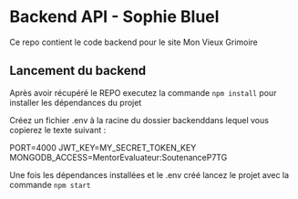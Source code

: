 # Backend API - Sophie Bluel

Ce repo contient le code backend pour le site Mon Vieux Grimoire

## Lancement du backend

Après avoir récupéré le REPO executez la commande `npm install` pour installer les dépendances du projet

Créez un fichier .env à la racine du dossier backenddans lequel vous copierez le texte suivant :

PORT=4000
JWT_KEY=MY_SECRET_TOKEN_KEY
MONGODB_ACCESS=MentorEvaluateur:SoutenanceP7TG

Une fois les dépendances installées et le .env créé lancez le projet avec la commande `npm start`
